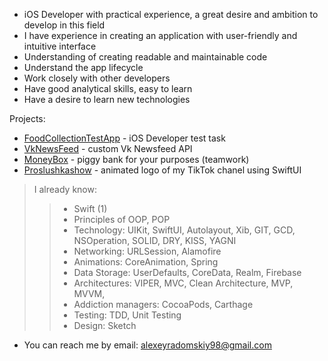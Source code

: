 - iOS Developer with practical experience, a great desire and ambition to develop in this field 
- I have experience in creating an application with user-friendly and intuitive interface 
- Understanding of creating readable and maintainable code
- Understand the app lifecycle
- Work closely with other developers
- Have good analytical skills, easy to learn
- Have a desire to learn new technologies

Projects:
* [FoodCollectionTestApp](https://github.com/AlexeyRadomskiy/FoodCollectionTestApp.git) - iOS Developer test task
* [VkNewsFeed](https://github.com/AlexeyRadomskiy/VkNewsFeed/tree/main) - custom Vk Newsfeed API
* [MoneyBox](https://github.com/AlexeyRadomskiy/MoneyBox.git) - piggy bank for your purposes (teamwork)
* [Proslushkashow](https://github.com/AlexeyRadomskiy/MyMoodLogoSwiftUI.git) - animated logo of my TikTok chanel using SwiftUI


> I already know:
>>  * Swift (1)
>>  * Principles of OOP, POP
>>  * Technology: UIKit, SwiftUI, Autolayout, Xib, GIT, GCD, NSOperation, SOLID, DRY, KISS, YAGNI 
>>  * Networking: URLSession, Alamofire
>>  * Animations: CoreAnimation, Spring
>>  * Data Storage: UserDefaults, CoreData, Realm, Firebase
>>  * Architectures: VIPER, MVC, Clean Architecture, MVP, MVVM, 
>>  * Addiction managers: CocoaPods, Carthage
>>  * Testing: TDD, Unit Testing
>>  * Design: Sketch
    
- You can reach me by email: alexeyradomskiy98@gmail.com
